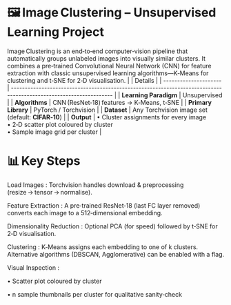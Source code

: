 # 🖼️ Image Clustering – Unsupervised Learning Project
Image Clustering is an end‑to‑end computer‑vision pipeline that automatically groups unlabeled images into visually similar clusters.
It combines a pre‑trained Convolutional Neural Network (CNN) for feature extraction with classic unsupervised learning algorithms—K‑Means for clustering and t‑SNE for 2‑D visualisation.
|                       | Details                                                                                                            |
| --------------------- | ------------------------------------------------------------------------------------------------------------------ |
| **Learning Paradigm** | Unsupervised                                                                                                       |
| **Algorithms**        | CNN (ResNet‑18) features → K‑Means, t‑SNE                                                                          |
| **Primary Library**   | PyTorch / Torchvision                                                                                              |
| **Dataset**           | Any Torchvision image set (default: **CIFAR‑10**)                                                                  |
| **Output**            | • Cluster assignments for every image<br>• 2‑D scatter plot coloured by cluster<br>• Sample image grid per cluster |

# 📊 Key Steps
Load Images : 
Torchvision handles download & preprocessing (resize → tensor → normalise).

Feature Extraction : 
A pre‑trained ResNet‑18 (last FC layer removed) converts each image to a 512‑dimensional embedding.

Dimensionality Reduction : 
Optional PCA (for speed) followed by t‑SNE for 2‑D visualisation.

Clustering : 
K‑Means assigns each embedding to one of k clusters.
Alternative algorithms (DBSCAN, Agglomerative) can be enabled with a flag.

Visual Inspection : 

• Scatter plot coloured by cluster

• n sample thumbnails per cluster for qualitative sanity‑check
